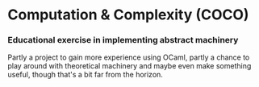 # Computation & Complexity (COCO)
### Educational exercise in implementing abstract machinery
Partly a project to gain more experience using OCaml, partly a chance to play around with theoretical machinery and
maybe even make something useful, though that's a bit far from the horizon.
